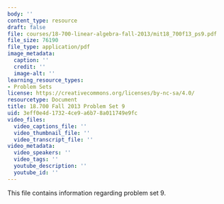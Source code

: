 ```yaml
---
body: ''
content_type: resource
draft: false
file: courses/18-700-linear-algebra-fall-2013/mit18_700f13_ps9.pdf
file_size: 76190
file_type: application/pdf
image_metadata:
  caption: ''
  credit: ''
  image-alt: ''
learning_resource_types:
- Problem Sets
license: https://creativecommons.org/licenses/by-nc-sa/4.0/
resourcetype: Document
title: 18.700 Fall 2013 Problem Set 9
uid: 3eff0e4d-1732-4ce9-a6b7-8a011749e9fc
video_files:
  video_captions_file: ''
  video_thumbnail_file: ''
  video_transcript_file: ''
video_metadata:
  video_speakers: ''
  video_tags: ''
  youtube_description: ''
  youtube_id: ''
---
```

This file contains information regarding problem set 9.